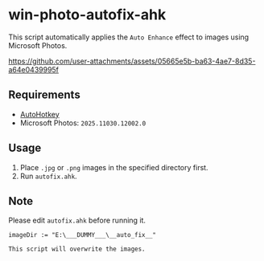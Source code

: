 # win-photo-autofix-ahk

This script automatically applies the `Auto Enhance` effect to images using Microsoft Photos.

https://github.com/user-attachments/assets/05665e5b-ba63-4ae7-8d35-a64e0439995f

## Requirements

- [AutoHotkey](https://www.autohotkey.com/)
- Microsoft Photos: `2025.11030.12002.0`


## Usage

1. Place `.jpg` or `.png` images in the specified directory first.
1. Run `autofix.ahk`.

## Note

Please edit `autofix.ahk` before running it.

```ahk
imageDir := "E:\___DUMMY___\__auto_fix__"
```

`This script will overwrite the images.`
